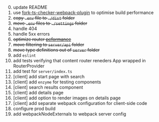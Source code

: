 0. update README
1. use [fork-ts-checker-webpack-plugin](https://github.com/TypeStrong/fork-ts-checker-webpack-plugin) to optimise build performance
2. ~~copy `.env` file to `./dist` folder~~
3. ~~move `.env` files to `./settings` folder~~
4. handle 404
5. handle 5xx errors
6. ~~optimize router [peformance](https://router5.js.org/advanced/universal-routing#performance)~~
7. ~~move filtering to `server/api` folder~~
8. ~~move type definitions out of `server` folder~~
9. add `eslint`
10. add tests verifying that content router reneders App wrapped in RouterProvider
11. add test for `server/index.ts`
12. [client] add start page with search
13. [client] add `enzyme` for testing components
14. [client] search results component
15. [client] add details page
16. [client] add option to render images on details page
17. [client] add separate webpack configuration for client-side code
18. configure prod build
19. add webpackNodeExternals to webpack server config
